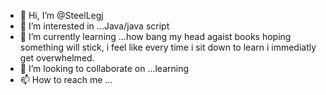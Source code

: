 - 👋 Hi, I’m @SteelLegj
- 👀 I’m interested in ...Java/java script
- 🌱 I’m currently learning ...how bang my head agaist books hoping something will stick, i feel like every time i sit down to learn i immediatly get overwhelmed.
- 💞️ I’m looking to collaborate on ...learning
- 📫 How to reach me ...

<!---
SteelLegj/SteelLegj is a ✨ special ✨ repository because its `README.md` (this file) appears on your GitHub profile.
You can click the Preview link to take a look at your changes.
--->
